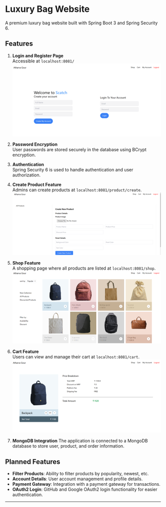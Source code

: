 # Luxury Bag Website

A premium luxury bag website built with Spring Boot 3 and Spring Security 6.

## Features

1. **Login and Register Page**  
   Accessible at `localhost:8081/`  
   ![Login and Register](src/main/resources/static/images/indexPage.png)  

2. **Password Encryption**  
   User passwords are stored securely in the database using BCrypt encryption.  

3. **Authentication**  
   Spring Security 6 is used to handle authentication and user authorization.  

4. **Create Product Feature**  
   Admins can create products at `localhost:8081/product/create`.  
   ![Create Product](src/main/resources/static/images/CreateProductPage.png)  

5. **Shop Feature**  
   A shopping page where all products are listed at `localhost:8081/shop`.  
   ![Shop](src/main/resources/static/images/ShopPage.png)  

6. **Cart Feature**  
   Users can view and manage their cart at `localhost:8081/cart`.  
   ![Cart](/src/main/resources/static/images/CartPage.png)

7. **MongoDB Integration**
  The application is connected to a MongoDB database to store user, product, and order information.


## Planned Features

- **Filter Products**: Ability to filter products by popularity, newest, etc.
- **Account Details**: User account management and profile details.
- **Payment Gateway**: Integration with a payment gateway for transactions.
- **OAuth2 Login**: GitHub and Google OAuth2 login functionality for easier authentication.

---
